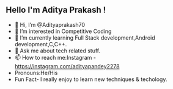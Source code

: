 ##   Hello I'm Aditya Prakash !
- 👋 Hi, I’m @Adityaprakash70
- 👀 I’m interested in Competitive Coding
- 🌱 I’m currently learning Full Stack development,Android development,C,C++.
- 💞️ Ask me about tech related stuff.
- 📫 How to reach me:Instagram -https://instagram.com/adityapandey2278
-  Pronouns:He/His
-  Fun Fact- I really enjoy to learn new techniques & techology.



<!---
Adityaprakash70/Adityaprakash70 is a ✨ special ✨ repository because its `README.md` (this file) appears on your GitHub profile.
You can click the Preview link to take a look at your changes.
--->

